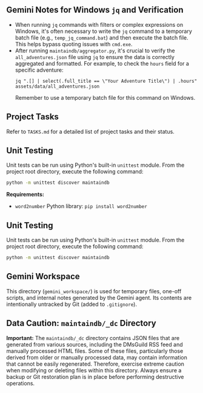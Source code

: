 ## Gemini Notes for Windows `jq` and Verification

- When running `jq` commands with filters or complex expressions on Windows, it's often necessary to write the `jq` command to a temporary batch file (e.g., `temp_jq_command.bat`) and then execute the batch file. This helps bypass quoting issues with `cmd.exe`.
- After running `maintaindb/aggregator.py`, it's crucial to verify the `all_adventures.json` file using `jq` to ensure the data is correctly aggregated and formatted. For example, to check the `hours` field for a specific adventure:
  ```
  jq ".[] | select(.full_title == \"Your Adventure Title\") | .hours" assets/data/all_adventures.json
  ```
  Remember to use a temporary batch file for this command on Windows.

## Project Tasks

Refer to `TASKS.md` for a detailed list of project tasks and their status.

## Unit Testing

Unit tests can be run using Python's built-in `unittest` module. From the project root directory, execute the following command:

```bash
python -m unittest discover maintaindb
```

**Requirements:**
- `word2number` Python library: `pip install word2number`

## Unit Testing

Unit tests can be run using Python's built-in `unittest` module. From the project root directory, execute the following command:

```bash
python -m unittest discover maintaindb
```

## Gemini Workspace

This directory (`gemini_workspace/`) is used for temporary files, one-off scripts, and internal notes generated by the Gemini agent. Its contents are intentionally untracked by Git (added to `.gitignore`).

## Data Caution: `maintaindb/_dc` Directory

**Important:** The `maintaindb/_dc` directory contains JSON files that are generated from various sources, including the DMsGuild RSS feed and manually processed HTML files. Some of these files, particularly those derived from older or manually processed data, may contain information that cannot be easily regenerated. Therefore, exercise extreme caution when modifying or deleting files within this directory. Always ensure a backup or Git restoration plan is in place before performing destructive operations.